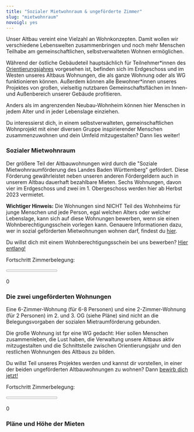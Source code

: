 ```yaml
---
title: "Sozialer Mietwohnraum & ungeförderte Zimmer"
slug: "mietwohnraum"
novoigl: yes
---
```


Unser Altbau vereint eine Vielzahl an Wohnkonzepten. Damit wollen wir verschiedene Lebenswelten zusammenbringen und noch
mehr Menschen Teilhabe am gemeinschaftlichen, selbstverwalteten Wohnen ermöglichen.

Während der östliche Gebäudeteil hauptsächlich für Teilnehmer\*innen des [Orientierungsjahres](/orientierungsjahr) vorgesehen ist,
befinden sich im Erdgeschoss und im Westen unseres Altbaus Wohnungen, die als ganze Wohnung oder als WG funktionieren können.
Außerdem können alle Bewohner\*innen unseres Projektes von großen, vielseitig nutzbaren Gemeinschaftsflächen im Innen-
und Außenbereich unserer Gebäude profitieren.

Anders als im angrenzenden Neubau-Wohnheim können hier Menschen in jedem Alter und in jeder Lebenslage einziehen.

Du interessierst dich, in einem selbstverwalteten, gemeinschaftlichen Wohnprojekt mit einer diversen Gruppe
inspirierender Menschen zusammenzuwohnen und dein Umfeld mitzugestalten? Dann lies weiter!

### Sozialer Mietwohnraum

Der größere Teil der Altbauwohnungen wird durch die "Soziale Mietwohnraumförderung des Landes Baden Württemberg" gefördert.
Diese Förderung gewährleistet neben unseren anderen Fördergeldern auch in unserem Altbau dauerhaft bezahlbare Mieten.
Sechs Wohnungen, davon vier im Erdgeschoss und zwei im 1. Obergeschoss werden hier ab Herbst 2023 vermietet.

**Wichtiger Hinweis:**
Die Wohnungen sind NICHT Teil des Wohnheims für junge Menschen und jede Person, egal welchen Alters oder welcher Lebenslage,
kann sich auf diese Wohnungen bewerben, wenn sie einen Wohnberechtigungsschein vorlegen kann.
Genauere Informationen dazu, wer in sozial geförderten Mietwohnungen wohnen darf, findest du [hier](https://www.heidelberg.de/hd/-/Verfahrensbeschreibung/;vbid1038).

Du willst dich mit einem Wohnberechtigungsschein bei uns bewerben? [Hier entlang!](link-folgt.de)

Fortschritt Zimmerbelegung:
<div class="progress-wrapperEinzug">
  <progress class="progress is-large is-primary" value="0" max="20"></progress>
  <p class="progress-value has-text-white" style="--progressing: 5;">0</p>
</div>

### Die zwei ungeförderten Wohnungen

Eine 6-Zimmer-Wohnung (für 6-8 Personen) und eine 2-Zimmer-Wohnung (für 2 Personen) im 2. und 3. OG (siehe Pläne) sind
nicht an die Belegungsvorgaben der sozialen Mietraumförderung gebunden.

Die große Wohnung ist fpr eine WG gedacht: Hier sollen Menschen zusammenleben, die Lust haben, die Verwaltung
unsere Altbaus aktiv mitzugestalten und die Schnittstelle zwischen Orientierungsjahr und den restlichen Wohnungen des
Altbaus zu bilden.

Du willst Teil unseres Projektes werden und kannst dir vorstellen, in einer der beiden ungeförderten Altbauwohnungen zu wohnen?
Dann [bewirb dich jetzt!](link-folgt.de)

Fortschritt Zimmerbelegung:
<div class="progress-wrapperEinzug">
  <progress class="progress is-large is-primary" value="0" max="10"></progress>
  <p class="progress-value has-text-white" style="--progressing: 5;">0</p>
</div>

### Pläne und Höhe der Mieten

